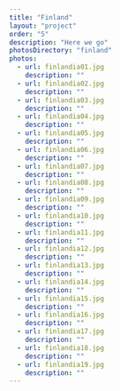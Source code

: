 ```yaml
---
title: "Finland"
layout: "project"
order: "5"
description: "Here we go"
photosDirectory: "finland"
photos:
  - url: finlandia01.jpg
    description: ""
  - url: finlandia02.jpg
    description: ""
  - url: finlandia03.jpg
    description: ""
  - url: finlandia04.jpg
    description: ""
  - url: finlandia05.jpg
    description: ""
  - url: finlandia06.jpg
    description: ""
  - url: finlandia07.jpg
    description: ""
  - url: finlandia08.jpg
    description: ""
  - url: finlandia09.jpg
    description: ""
  - url: finlandia10.jpg
    description: ""
  - url: finlandia11.jpg
    description: ""
  - url: finlandia12.jpg
    description: ""
  - url: finlandia13.jpg
    description: ""
  - url: finlandia14.jpg
    description: ""
  - url: finlandia15.jpg
    description: ""
  - url: finlandia16.jpg
    description: ""
  - url: finlandia17.jpg
    description: ""
  - url: finlandia18.jpg
    description: ""
  - url: finlandia19.jpg
    description: ""
---
```

